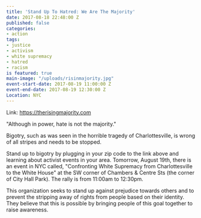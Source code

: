```yaml
---
title: 'Stand Up To Hatred: We Are The Majority'
date: 2017-08-18 22:48:00 Z
published: false
categories:
- action
tags:
- justice
- activism
- white supremacy
- hatred
- racism
is featured: true
main-image: "/uploads/risinmajority.jpg"
event-start-date: 2017-08-19 11:00:00 Z
event-end-date: 2017-08-19 12:30:00 Z
Location: NYC
---
```


Link: https://therisingmajority.com

"Although in power, hate is not the majority."

Bigotry, such as was seen in the horrible tragedy of Charlottesville, is wrong of all stripes and needs to be stopped.

Stand up to bigotry by plugging in your zip code to the link above and learning about activist events in your area. Tomorrow, August 19th, there is an event in NYC called, "Confronting White Supremacy from Charlottesville to the White House" at the SW corner of Chambers & Centre Sts (the corner of City Hall Park). The rally is from 11:00am to 12:30pm.

This organization seeks to stand up against prejudice towards others and to prevent the stripping away of rights from people based on their identity. They believe that this is possible by bringing people of this goal together to raise awareness.